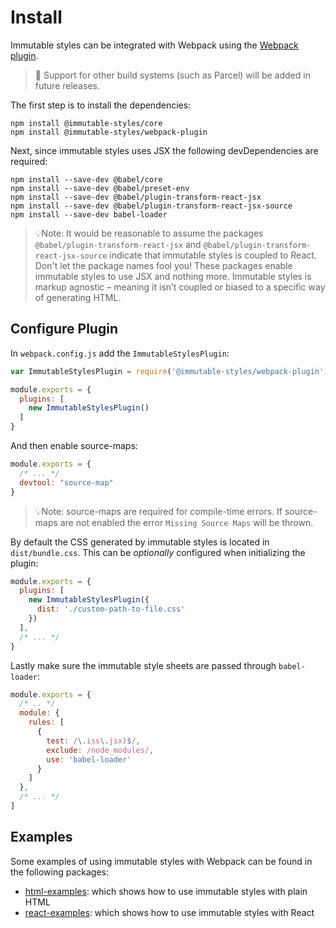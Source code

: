 # Install

Immutable styles can be integrated with Webpack using the [Webpack plugin]().

> 🔮 Support for other build systems (such as Parcel) will be added in future releases.

The first step is to install the dependencies:

```
npm install @immutable-styles/core
npm install @immutable-styles/webpack-plugin
```

Next, since immutable styles uses JSX the following devDependencies are required:

```
npm install --save-dev @babel/core
npm install --save-dev @babel/preset-env
npm install --save-dev @babel/plugin-transform-react-jsx
npm install --save-dev @babel/plugin-transform-react-jsx-source
npm install --save-dev babel-loader
```

> 💡Note: It would be reasonable to assume the packages `@babel/plugin-transform-react-jsx` and `@babel/plugin-transform-react-jsx-source` indicate that immutable styles is coupled to React. Don't let the package names fool you! These packages enable immutable styles to use JSX and nothing more. Immutable styles is markup agnostic – meaning it isn’t coupled or biased to a specific way of generating HTML.

## Configure Plugin

In `webpack.config.js` add the `ImmutableStylesPlugin`:

```js
var ImmutableStylesPlugin = require('@immutable-styles/webpack-plugin');

module.exports = {
  plugins: [
    new ImmutableStylesPlugin()
  ]
}
```

And then enable source-maps:

```js
module.exports = {
  /* ... */
  devtool: "source-map"
}
```

> 💡Note: source-maps are required for compile-time errors. If source-maps are not enabled the error `Missing Source Maps` will be thrown.

By default the CSS generated by immutable styles is located in `dist/bundle.css`. This can be *optionally* configured when initializing the plugin:

```js
module.exports = {
  plugins: [
    new ImmutableStylesPlugin({
      dist: './custom-path-to-file.css'
    })
  ],
  /* ... */
}
```

Lastly make sure the immutable style sheets are passed through `babel-loader`:

```js
module.exports = {
  /* .. */
  module: {
    rules: [
      {
        test: /\.iss\.jsx)$/,
        exclude: /node_modules/,
        use: 'babel-loader'
      }
    ]
  },
  /* ... */
]
```

## Examples

Some examples of using immutable styles with Webpack can be found in the following packages:

- [html-examples](): which shows how to use immutable styles with plain HTML
- [react-examples](): which shows how to use immutable styles with React



